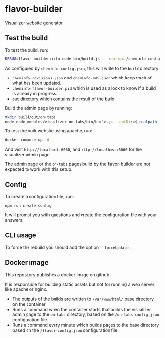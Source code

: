 # flavor-builder
Visualizer website generator

## Test the build

To test the build, run:

```bash
DEBUG=flavor-builder:info node bin/build.js  --config=./cheminfo-config.json
```

As configured by `cheminfo-config.json`, this will write to the `build` directory:
- `cheminfo-revisions.json` and `cheminfo-md5.json` which keep track of what has been updated.
- `cheminfo-flavor-builder.pid` which is used as a lock to know if a build is already in progress.
- `out` directory which contains the result of the build

Build the admin page by running:
```bash
mkdir build/out/on-tabs
node node_modules/visualizer-on-tabs/bin/build.js --outDir=$(realpath ./build/out/on-tabs/) --config=$(realpath ./on-tabs-config.json)
```

To test the built website using apache, run:

```bash
docker compose up -d
```

And visit `http://localhost:6060`, and `http://localhost:6060` for the visualizer admin page.

The admin page or the `on-tabs` pages build by the flavor-builder are not expected to work with this setup.

## Config

To create a configuration file, run:
```bash
npm run create-config
```
It will prompt you with questions and create the configuration file with your answers.

## CLI usage

To force the rebuild you should add the option `--forceUpdate`.

## Docker image

This repository publishes a docker image on github.

It is responsible for building static assets but not for running a web server like apache or nginx.

- The outputs of the builds are written to `/var/www/html/` base directory on the container.
- Runs a command when the container starts that builds the visualizer admin page to the `on-tabs` directory, based on the `/on-tabs-config.json` configuration file.
- Runs a command every minute which builds pages to the base directory based on the `/flavor-config.json` configuration file.


